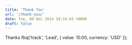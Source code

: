 ```yaml
---
title: 'Thank You'
url: '/thank-you/'
date: Tue, 09 Dec 2014 19:24:43 +0000
draft: false
---
```


Thanks fbq('track', 'Lead', { value: 10.00, currency: 'USD' });